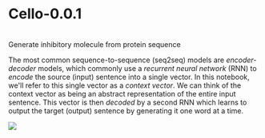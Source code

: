 # Cello-0.0.1
</br>
Generate inhibitory molecule from protein sequence <br/>

The most common sequence-to-sequence (seq2seq) models are *encoder-decoder* models, which commonly use a *recurrent neural network* (RNN) to *encode* the source (input) sentence into a single vector. In this notebook, we'll refer to this single vector as a *context vector*. We can think of the context vector as being an abstract representation of the entire input sentence. This vector is then *decoded* by a second RNN which learns to output the target (output) sentence by generating it one word at a time.

![](https://github.com/bentrevett/pytorch-seq2seq/blob/master/assets/seq2seq1.png?raw=1)



